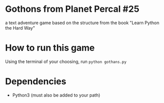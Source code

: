 # Gothons from Planet Percal #25
a text adventure game based on the structure from the book "Learn Python the Hard Way"

# How to run this game
Using the terminal of your choosing, run ```python gothans.py```


# Dependencies
* Python3 (must also be added to your path)
